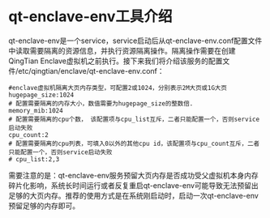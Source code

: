 # qt-enclave-env工具介绍<a name="ecs_03_1418"></a>

qt-enclave-env是一个service，service启动后从qt-enclave-env.conf配置文件中读取需要隔离的资源信息，并执行资源隔离操作。隔离操作需要在创建QingTian Enclave虚拟机之前执行。接下来我们将介绍该服务的配置文件/etc/qingtian/enclave/qt-enclave-env.conf：

```
#enclave虚拟机隔离大页内存类型，可配置2或1024，分别表示2M大页或1G大页 
hugepage_size:1024 
# 配置需要隔离的内存大小，数值需要为hugepage_size的整数倍. 
memory_mib:1024 
# 配置需要隔离的cpu个数， 该配置项与cpu_list互斥，二者只能配置一个，否则service启动失败 
cpu_count:2 
# 配置需要隔离的cpu列表，可填入0以外的其他cpu id，该配置项与cpu_count互斥，二者只能配置一个，否则service启动失败 
# cpu_list:2,3
```

需要注意的是：qt-enclave-env服务预留大页内存是否成功受父虚拟机本身内存碎片化影响，系统长时间运行或者反复重启qt-enclave-env可能导致无法预留出足够的大页内存。推荐的使用方式是在系统刚启动时，启动一次qt-enclave-env预留足够的内存即可。

